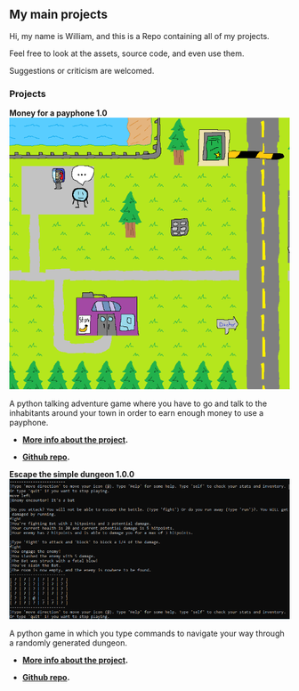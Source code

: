 ## My main projects

Hi, my name is William, and this is a Repo containing all of my projects.

Feel free to look at the assets, source code, and even use them.

Suggestions or criticism are welcomed.

### Projects

**Money for a payphone 1.0**
![Money for a payphone](https://raw.githubusercontent.com/captnw/project_display/master/Money_for_a_payphone/screenshots/screencap_1.PNG)

A python talking adventure game where you have to go and talk to the inhabitants around your town in order to earn enough money to use a payphone.

- **[More info about the project](./Money_for_a_payphone/PROJECTREADME.md).**

- **[Github repo](https://github.com/captnw/project_display/tree/master/Money_for_a_payphone).**



**Escape the simple dungeon 1.0.0**
![Escape the simple dungeon](https://raw.githubusercontent.com/captnw/project_display/master/Escape_the_simple_dungeon/screenshots/screencap_1.PNG)

A python game in which you type commands to navigate your way through a randomly generated dungeon.

- **[More info about the project](./Escape_the_simple_dungeon/PROJECTREADME.md).**

- **[Github repo](https://github.com/captnw/project_display/tree/master/Escape_the_simple_dungeon).**
